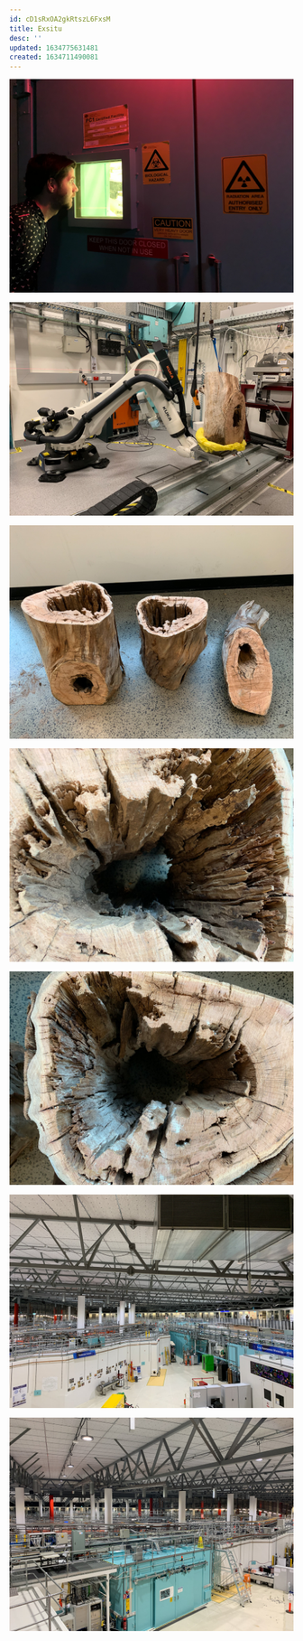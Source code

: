 ```yaml
---
id: cD1sRxOA2gkRtszL6FxsM
title: Exsitu
desc: ''
updated: 1634775631481
created: 1634711490081
---
```


![](/assets/images/synchro/synchrotron-1.jpg)

![](/assets/images/synchro/synchrotron-2.jpg)

![](/assets/images/synchro/synchrotron-3.jpg)

![](/assets/images/synchro/synchrotron-4.jpg)

![](/assets/images/synchro/synchrotron-5.jpg)

![](/assets/images/synchro/synchrotron-7.jpg)

![](/assets/images/synchro/synchrotron-8.jpg)
